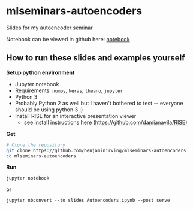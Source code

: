 # mlseminars-autoencoders

Slides for my autoencoder seminar

Notebook can be viewed in github here: [notebook](https://github.com/benjaminirving/mlseminars-autoencoders/blob/master/Autoencoders.ipynb)

## How to run these slides and examples yourself

**Setup python environment**

- Jupyter notebook
- Requirements: `numpy`, `keras`, `theano`, `jupyter`
- Python 3
- Probably Python 2 as well but I haven't bothered to test -- everyone should be using python 3 ;)
- Install RISE for an interactive presentation viewer 
  - see install instructions here (https://github.com/damianavila/RISE) 

**Get**
```bash
# Clone the repository
git clone https://github.com/benjaminirving/mlseminars-autoencoders
cd mlseminars-autoencoders
```

**Run**
```
jupyter notebook
```

or
```
jupyter nbconvert --to slides Autoencoders.ipynb --post serve
```
